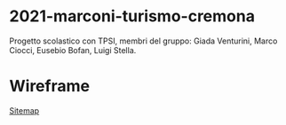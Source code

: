 # 2021-marconi-turismo-cremona
Progetto scolastico con TPSI, membri del gruppo: Giada Venturini, Marco Ciocci, Eusebio Bofan, Luigi Stella.


# Wireframe
[Sitemap](https://app.diagrams.net/?title=Cremona.drawio#Uhttps%3A%2F%2Fraw.githubusercontent.com%2Fgiadaventurini-pixel%2F2021-marconi-turismo-cremona%2Fmain%2FCremona.drawio)
